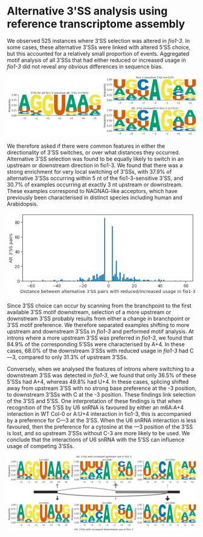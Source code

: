 # Alternative 3'SS analysis using reference transcriptome assembly



We observed 525 instances where 3’SS selection was altered in *fio1-3*. In some cases, these alternative 3’SSs were linked with altered 5’SS choice, but this accounted for a relatively small proportion of events. Aggregated motif analysis of all 3’SSs that had either reduced or increased usage in *fio1-3* did not reveal any obvious differences in sequence bias.




    
![png](A3_sequence_logos_ref.py_files/A3_sequence_logos_ref.py_5_1.png)
    



We therefore asked if there were common features in either the directionality of 3’SS switches, or over what distances they occurred. Alternative 3’SS selection was found to be equally likely to switch in an upstream or downstream direction in fio1-3. We found that there was a strong enrichment for very local switching of 3’SSs, with 37.9% of alternative 3’SSs occurring within 5 nt of the fio1-3-sensitive 3’SS, and 30.7% of examples occurring at exactly 3 nt upstream or downstream. These examples correspond to NAGNAG-like acceptors, which have previously been characterised in distinct species including human and Arabidopsis.




    
![png](A3_sequence_logos_ref.py_files/A3_sequence_logos_ref.py_5_3.png)
    



Since 3’SS choice can occur by scanning from the branchpoint to the first available 3’SS motif downstream, selection of a more upstream or downstream 3’SS probably results from either a change in branchpoint or 3’SS motif preference. We therefore separated examples shifting to more upstream and downstream 3’SSs in *fio1-3* and performed motif analysis. At introns where a more upstream 3’SS was preferred in *fio1-3*, we found that 84.9% of the corresponding 5’SSs were characterised by A+4. In these cases, 68.0% of the downstream 3’SSs with reduced usage in *fio1-3* had C—3, compared to only 31.3% of upstream 3’SSs.




Conversely, when we analysed the features of introns where switching to a downstream 3’SS was detected in *fio1-3*, we found that only 36.5% of these 5’SSs had A+4, whereas 49.8% had U+4. In these cases, splicing shifted away from upstream 3’SS with no strong base preference at the -3 position, to downstream 3’SSs with C at the -3 position. These findings link selection of the 3’SS and 5’SS. One interpretation of these findings is that when recognition of the 5’SS by U6 snRNA is favoured by either an m6A:A+4 interaction in WT Col-0 or A:U+4 interaction in fio1-3, this is accompanied by a preference for C—3 at the 3’SS. When the U6 snRNA interaction is less favoured, then the preference for a cytosine at the —3 position of the 3’SS is lost, and so upstream 3’SSs without C-3 are more likely to be used. We conclude that the interactions of U6 snRNA with the 5’SS can influence usage of competing 3’SSs.



    
![png](A3_sequence_logos_ref.py_files/A3_sequence_logos_ref.py_6_2.png)
    

